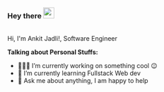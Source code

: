 ### Hey there <img src="https://media.giphy.com/media/hvRJCLFzcasrR4ia7z/giphy.gif" width="25px">

<br>
Hi, I'm Ankit Jadli!, Software Engineer
<br>

**Talking about Personal Stuffs:**

- 👨🏽‍💻 I’m currently working on something cool :wink:
- 🌱 I’m currently learning Fullstack Web dev
- 💬 Ask me about anything, I am happy to help

